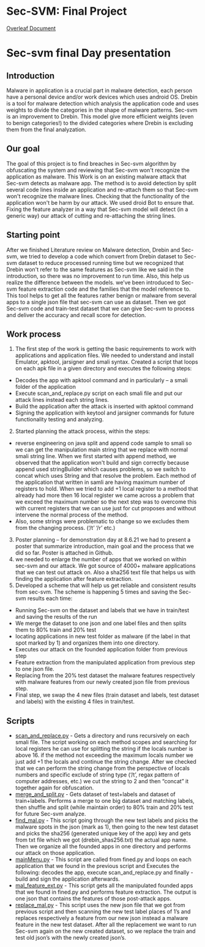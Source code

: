 # Sec-SVM: Final Project

[Overleaf Document](https://www.overleaf.com/read/fnqvkdtqjjnj)

# Sec-svm final Day presentation

## Introduction

Malware in application is a crucial part in malware detection, each person have a personal device and/or work devices which uses android OS.
Drebin is a tool for malware detection which analysis the application code and uses weights to divide the categories in the shape of malware patterns.
Sec-svm is an improvement to Drebin. This model give more efficient weights (even to benign categories!) to the divided categories where Drebin is excluding them from the final analyzation.

## Our goal

The goal of this project is to find breaches in Sec-svm algorithm by obfuscating the system and reviewing that Sec-svm won't recognize the application as malware. 
This Work is on an existing malware attack that Sec-svm detects as malware app. 
The method is to avoid detection by split several code lines inside an application and re-attach them so that Sec-svm won't recognize the malware lines.
Checking that the functionality of the application won't be harm by our attack. We used droid Bot to ensure that.
Fixing the feature analyzer in a way that Sec-svm model will detect (in a generic way) our attack of cutting and re-attaching the string lines.

## Starting point

After we finished Literature review on Malware detection, Drebin and Sec-svm, we tried to develop a code which convert from Drebin dataset to Sec-svm dataset to reduce processed running time but we recognized that Drebin won't refer to the same features as Sec-svm like we said in the introduction, so there was no improvement to run time. Also, this help us realize the difference between the models.
we’ve been introduced to Sec-svm feature extraction code and the families that the model reference to. This tool helps to get all the features rather benign or malware from several apps to a single json file that sec-svm can use as dataset.
Then we got Sec-svm code and train-test dataset that we can give Sec-svm to process and deliver the accuracy and recall score for detection.

## Work process

1. The first step of the work is getting the basic requirements to work with applications and application files. We needed to understand and install Emulator, apktool, jarsigner and smali syntax. 
Created a script that loops on each apk file in a given directory and executes the following steps:
  - Decodes the app with apktool command and in particularly – a smali folder of the application
  - Execute scan_and_replace.py script on each smali file and put our attack lines instead each string lines.
  - Build the application after the attack is inserted with apktool command
  - Signing the application with keytool and jarsigner commands for future functionality testing and analyzing.
2. Started planning the attack process, within the steps:
  * reverse engineering on java split and append code sample to smali so we can get the manipulation main string that we replace with normal smali string line. When we first started with append method, we observed that the application won't build and sign correctly because append used stringBuilder which causes problems, so we switch to concat which uses String and that resolve the problem.
Each method of the application that written in samli are having maximum number of registers to hold. When we tried to add +1 local register to a method that already had more then 16 local register we came across a problem that we exceed the maximum number so the next step was to overcome this with current registers that we can use just for cut proposes and without intervene the normal process of the method.
  * Also, some strings were problematic to change so we excludes them from the changing process. (‘/t’ ‘/r’ etc.)
3. Poster planning – for demonstration day at 8.6.21 we had to present a poster that summarize introduction, main goal and the process that we did so far. Poster is attached in Github.
4. we needed to enlarge the number of apps that we worked on within sec-svm and our attack. We got source of 4000+ malware applications that we can test out attack on. Also a sha256 text file that helps us with finding the application after feature extraction.
5. Developed a scheme that will help us get reliable and consistent results from sec-svm. The scheme is happening 5 times and saving the Sec-svm results each time:
- Running Sec-svm on the dataset and labels that we have in train/test and saving the results of the run
- We merge the dataset to one json and one label files and then splits them to 80% train and 20% test
- locating applications in new test folder as malware (if the label in that spot marked by 1) and organizes them into one directory.
- Executes our attack on the founded application folder from previous step
- Feature extraction from the manipulated application from previous step to one json file.
- Replacing from the 20% test dataset the malware features respectively with malware features from our newly created json file from previous step.
- Final step, we swap the 4 new files (train dataset and labels, test dataset and labels) with the existing 4 files in train/test.

## Scripts
- [scan_and_replace.py](https://github.com/nivtal9/Sec-SVM-Final-Project/blob/main/scan_and_replace.py) - Gets a directory and runs recursively on each smali file. The script working on each method scopes and searching for local registers he can use for splitting the string if the locals number is above 16.
if the method not exceeding the maximum locals number we just add +1 the locals and continue the string change.
After we checked that we can perform the string change from the perspective of locals numbers and specific exclude of string type (‘/t’, regax pattern of computer addresses, etc.) we cut the string to 2 and then “concat” it together again for obfuscation.
- [merge_and_split.py](https://github.com/nivtal9/Sec-SVM-Final-Project/blob/main/merge_and_split.py) - Gets dataset of test+labels and dataset of train+labels.
Performs a merge to one big dataset and matching labels, then shuffle and split (while maintain order) to 80% train and 20% test for future Sec-svm analyze.
- [find_mal.py](https://github.com/nivtal9/Sec-SVM-Final-Project/blob/main/find_mal.py) - This script going through the new test labels and picks the malware spots in the json (mark as 1), then going to the new test dataset and picks the sha256 (generated unique key of the app) key and gets from txt file which we got (drebin_shas256.txt) the actual app name. 
Then we organize all the founded apps in one directory and performs our attack on those application.
- [mainMenu.py](https://github.com/nivtal9/Sec-SVM-Final-Project/blob/main/mainMenu.py) - This script are called from fined.py and loops on each application that we found in the previous script and Executes the following: decodes the app, execute scan_and_replace.py and finally - build and sign the application afterwards.
- [mal_feature_ext.py](https://github.com/nivtal9/Sec-SVM-Final-Project/blob/main/mal_feature_ext.py) - This script gets all the manipulated founded apps that we found in fined.py and performs feature extraction.
The output is one json that contains the features of those post-attack apps.
- [replace_mal.py](https://github.com/nivtal9/Sec-SVM-Final-Project/blob/main/replace_mal.py) - This script uses the new json file that we got from previous script and then scanning the new test label places of 1’s and replaces respectively a feature from our new json instead a malware feature in the new test dataset. After all the replacement we want to run Sec-svm again on the new created dataset, so we replace the train and test old json’s with the newly created json’s.






